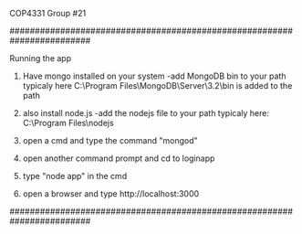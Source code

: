 COP4331
Group #21


########################################################################

Running the app
1) 	Have mongo installed on your system
	-add MongoDB bin to your path
	 typicaly here C:\Program Files\MongoDB\Server\3.2\bin is added to the path

2)	also install node.js 
	-add the nodejs file to your path
	 typicaly here: C:\Program Files\nodejs

3) open a cmd and type the command "mongod"

4) open another command prompt and cd to loginapp

5) type "node app" in the cmd

6) open a browser and type http://localhost:3000

########################################################################